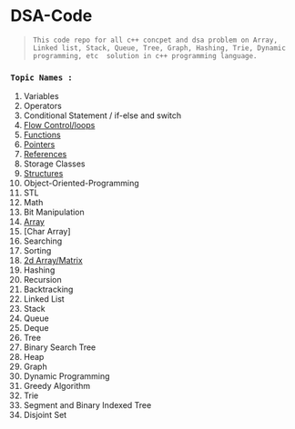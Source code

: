 # DSA-Code
> `This code repo for all c++ concpet and dsa problem on Array, Linked list, Stack, Queue, Tree, Graph, Hashing, Trie, Dynamic programming, etc  solution in c++ programming language.`


### **`Topic Names :`**
1. Variables
2. Operators
3. Conditional Statement / if-else and switch
4. [Flow Control/loops](./Loops "Loops")
5. [Functions](./Functions "Functions")
6. [Pointers](./Pointers "Pointers")
7. [References](./Reference "References")
8. Storage Classes
9. [Structures](./Structure "Structure")
10. Object-Oriented-Programming
11. STL
12. Math
13. Bit Manipulation
14. [Array](./Array "Array")
15. [Char Array]
16. Searching
17. Sorting
18. [2d Array/Matrix](./2D%20Array%20 "2D Array")
19. Hashing
20. Recursion
21. Backtracking
22. Linked List
23. Stack
24. Queue
25. Deque
26. Tree
27. Binary Search Tree
28. Heap
29. Graph
30. Dynamic Programming
31. Greedy Algorithm
32. Trie
33. Segment and Binary Indexed Tree
34. Disjoint Set

